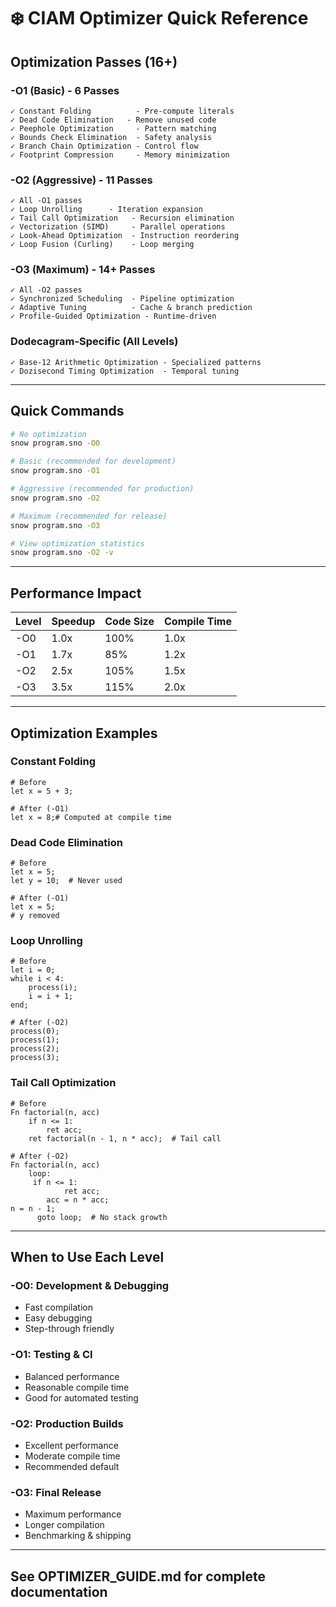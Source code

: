# ❄️ CIAM Optimizer Quick Reference

## Optimization Passes (16+)

### -O1 (Basic) - 6 Passes
```
✓ Constant Folding          - Pre-compute literals
✓ Dead Code Elimination   - Remove unused code
✓ Peephole Optimization     - Pattern matching
✓ Bounds Check Elimination  - Safety analysis
✓ Branch Chain Optimization - Control flow
✓ Footprint Compression     - Memory minimization
```

### -O2 (Aggressive) - 11 Passes
```
✓ All -O1 passes
✓ Loop Unrolling      - Iteration expansion
✓ Tail Call Optimization   - Recursion elimination
✓ Vectorization (SIMD)     - Parallel operations
✓ Look-Ahead Optimization  - Instruction reordering
✓ Loop Fusion (Curling)    - Loop merging
```

### -O3 (Maximum) - 14+ Passes
```
✓ All -O2 passes
✓ Synchronized Scheduling  - Pipeline optimization
✓ Adaptive Tuning          - Cache & branch prediction
✓ Profile-Guided Optimization - Runtime-driven
```

### Dodecagram-Specific (All Levels)
```
✓ Base-12 Arithmetic Optimization - Specialized patterns
✓ Dozisecond Timing Optimization  - Temporal tuning
```

---

## Quick Commands

```bash
# No optimization
snow program.sno -O0

# Basic (recommended for development)
snow program.sno -O1

# Aggressive (recommended for production)
snow program.sno -O2

# Maximum (recommended for release)
snow program.sno -O3

# View optimization statistics
snow program.sno -O2 -v
```

---

## Performance Impact

| Level | Speedup | Code Size | Compile Time |
|-------|---------|-----------|--------------|
| -O0   | 1.0x    | 100%      | 1.0x         |
| -O1   | 1.7x    | 85%       | 1.2x         |
| -O2   | 2.5x | 105%      | 1.5x         |
| -O3 | 3.5x    | 115%      | 2.0x         |

---

## Optimization Examples

### Constant Folding
```snow
# Before
let x = 5 + 3;

# After (-O1)
let x = 8;# Computed at compile time
```

### Dead Code Elimination
```snow
# Before
let x = 5;
let y = 10;  # Never used

# After (-O1)
let x = 5;
# y removed
```

### Loop Unrolling
```snow
# Before
let i = 0;
while i < 4:
    process(i);
    i = i + 1;
end;

# After (-O2)
process(0);
process(1);
process(2);
process(3);
```

### Tail Call Optimization
```snow
# Before
Fn factorial(n, acc)
    if n <= 1:
        ret acc;
    ret factorial(n - 1, n * acc);  # Tail call

# After (-O2)
Fn factorial(n, acc)
    loop:
     if n <= 1:
            ret acc;
        acc = n * acc;
n = n - 1;
      goto loop;  # No stack growth
```

---

## When to Use Each Level

### -O0: Development & Debugging
- Fast compilation
- Easy debugging
- Step-through friendly

### -O1: Testing & CI
- Balanced performance
- Reasonable compile time
- Good for automated testing

### -O2: Production Builds
- Excellent performance
- Moderate compile time
- Recommended default

### -O3: Final Release
- Maximum performance
- Longer compilation
- Benchmarking & shipping

---

## See OPTIMIZER_GUIDE.md for complete documentation
